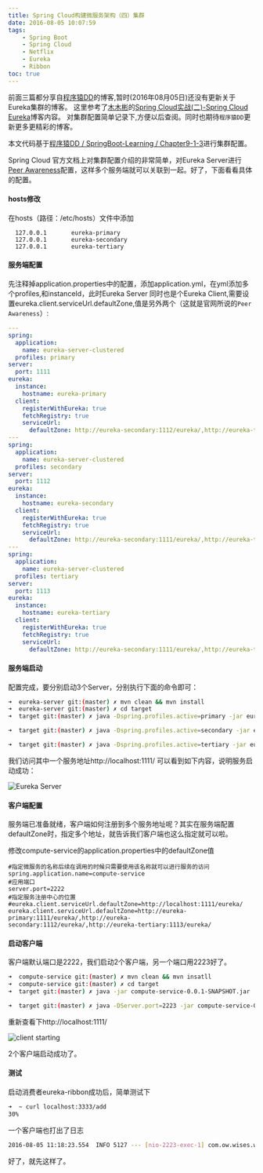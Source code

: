 ```yaml
---
title: Spring Cloud构建微服务架构（四）集群
date: 2016-08-05 10:07:59
tags: 
    - Spring Boot
    - Spring Cloud
    - Netflix
    - Eureka
    - Ribbon
toc: true
---
```


前面三篇都分享自[程序猿DD](http://blog.didispace.com/)的博客,暂时(2016年08月05日)还没有更新关于Eureka集群的博客。
这里参考了[木木彬](https://segmentfault.com/blog/mumubin)的[Spring Cloud实战(二)-Spring Cloud Eureka](https://segmentfault.com/a/1190000006149891)博客内容。
对集群配置简单记录下,方便以后查阅。同时也期待`程序猿DD`更新更多更精彩的博客。

本文代码基于[程序猿DD / SpringBoot-Learning / Chapter9-1-3](https://git.oschina.net/didispace/SpringBoot-Learning/tree/master/Chapter9-1-3?dir=1&filepath=Chapter9-1-3&oid=cc93af44af30b42320041332790d071ed72a2450&sha=4329c564d673b6cf7a53893ad9770abb7a67b328)进行集群配置。

Spring Cloud 官方文档上对集群配置介绍的非常简单，对Eureka Server进行[Peer Awareness](http://cloud.spring.io/spring-cloud-static/docs/1.0.x/spring-cloud.html#_peer_awareness)配置，这样多个服务端就可以关联到一起。好了，下面看看具体的配置。

#### hosts修改

在hosts（路径：/etc/hosts）文件中添加

```
  127.0.0.1       eureka-primary
  127.0.0.1       eureka-secondary
  127.0.0.1       eureka-tertiary
```

#### 服务端配置

先注释掉application.properties中的配置，添加application.yml，在yml添加多个profiles,和instanceId，此时Eureka Server 同时也是个Eureka Client,需要设置eureka.client.serviceUrl.defaultZone,值是另外两个（这就是官网所说的`Peer Awareness`）:

```yml
---
spring:
  application:
    name: eureka-server-clustered
  profiles: primary
server:
  port: 1111
eureka:
  instance:
    hostname: eureka-primary
  client:
    registerWithEureka: true
    fetchRegistry: true
    serviceUrl:
      defaultZone: http://eureka-secondary:1112/eureka/,http://eureka-tertiary:1113/eureka/
---
spring:
  application:
    name: eureka-server-clustered
  profiles: secondary
server:
  port: 1112
eureka:
  instance:
    hostname: eureka-secondary
  client:
    registerWithEureka: true
    fetchRegistry: true
    serviceUrl:
      defaultZone: http://eureka-secondary:1111/eureka/,http://eureka-tertiary:1113/eureka/
---
spring:
  application:
    name: eureka-server-clustered
  profiles: tertiary
server:
  port: 1113
eureka:
  instance:
    hostname: eureka-tertiary
  client:
    registerWithEureka: true
    fetchRegistry: true
    serviceUrl:
      defaultZone: http://eureka-secondary:1111/eureka/,http://eureka-tertiary:1112/eureka/
```

#### 服务端启动

配置完成，要分别启动3个Server，分别执行下面的命令即可：

```bash
➜  eureka-server git:(master) ✗ mvn clean && mvn install
➜  eureka-server git:(master) ✗ cd target
➜  target git:(master) ✗ java -Dspring.profiles.active=primary -jar eureka-server-0.0.1-SNAPSHOT.jar
```

```bash
➜  target git:(master) ✗ java -Dspring.profiles.active=secondary -jar eureka-server-0.0.1-SNAPSHOT.jar
```

```bash
➜  target git:(master) ✗ java -Dspring.profiles.active=tertiary -jar eureka-server-0.0.1-SNAPSHOT.jar
```

我们访问其中一个服务地址http://localhost:1111/ 可以看到如下内容，说明服务启动成功：

![Eureka Server](http://7xpk5e.com1.z0.glb.clouddn.com/eureka-server-1.png)

#### 客户端配置

服务端已准备就绪，客户端如何注册到多个服务地址呢？其实在服务端配置defaultZone时，指定多个地址，就告诉我们客户端也这么指定就可以啦。

修改compute-service的application.properties中的defaultZone值

```
#指定微服务的名称后续在调用的时候只需要使用该名称就可以进行服务的访问
spring.application.name=compute-service
#应用端口
server.port=2222
#指定服务注册中心的位置
#eureka.client.serviceUrl.defaultZone=http://localhost:1111/eureka/
eureka.client.serviceUrl.defaultZone=http://eureka-primary:1111/eureka/,http://eureka-secondary:1112/eureka/,http://eureka-tertiary:1113/eureka/
```

#### 启动客户端

客户端默认端口是2222，我们启动2个客户端，另一个端口用2223好了。

```bash
➜  compute-service git:(master) ✗ mvn clean && mvn insatll
➜  compute-service git:(master) ✗ cd target
➜  target git:(master) ✗ java -jar compute-service-0.0.1-SNAPSHOT.jar
```

```bash
➜  target git:(master) ✗ java -DServer.port=2223 -jar compute-service-0.0.1-SNAPSHOT.jar
```

重新查看下http://localhost:1111/

![client starting](http://7xpk5e.com1.z0.glb.clouddn.com/eureka-server-2.png)

2个客户端启动成功了。

#### 测试

启动消费者eureka-ribbon成功后，简单测试下

```bash
➜  ~ curl localhost:3333/add
30%
```

一个客户端也打出了日志

```bash
2016-08-05 11:18:23.554  INFO 5127 --- [nio-2223-exec-1] com.ow.wises.web.ComputeController       : /add, host:192.168.1.145, service_id:compute-service, result:30
```

好了，就先这样了。

